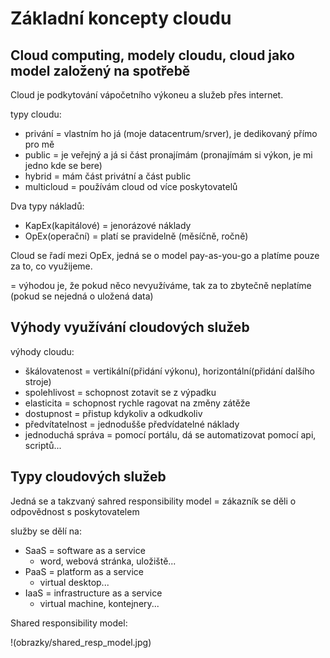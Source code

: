 # Základní koncepty cloudu

## Cloud computing, modely cloudu, cloud jako model založený na spotřebě

Cloud je podkytování vápočetního výkoneu a služeb přes internet.

typy cloudu:
- privání = vlastním ho já (moje datacentrum/srver), je dedikovaný přímo pro mě
- public = je veřejný a já si část pronajímám (pronajímám si výkon, je mi jedno kde se bere)
- hybrid = mám část privátní a část public
- multicloud = používám cloud od více poskytovatelů

Dva typy nákladů:
- KapEx(kapitálové) = jenorázové náklady
- OpEx(operační) = platí se pravidelně (měsíčně, ročně)

Cloud se řadí mezi OpEx, jedná se o model pay-as-you-go a platíme pouze za to, co využijeme.

= výhodou je, že pokud něco nevyužíváme, tak za to zbytečně neplatíme (pokud se nejedná o uložená data)

## Výhody využívání cloudových služeb

výhody cloudu:
- škálovatenost = vertikální(přidání výkonu), horizontální(přidání dalšího stroje)
- spolehlivost = schopnost zotavit se z výpadku
- elasticita = schopnost rychle ragovat na změny zátěže
- dostupnost = přistup kdykoliv a odkudkoliv
- předvítatelnost = jednodušše předvídatelné náklady
- jednoduchá správa = pomocí portálu, dá se automatizovat pomocí api, scriptů...

## Typy cloudových služeb

Jedná se a takzvaný sahred responsibility model = zákazník se děli o odpovědnost s poskytovatelem

služby se dělí na:
- SaaS = software as a service
  - word, webová stránka, uložiště... 
- PaaS = platform as a service
  - virtual desktop...
- IaaS = infrastructure as a service
  - virtual machine, kontejnery...
 
Shared responsibility model:

!(obrazky/shared_resp_model.jpg)
